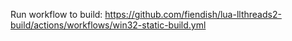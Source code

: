 Run workflow to build: https://github.com/fiendish/lua-llthreads2-build/actions/workflows/win32-static-build.yml
